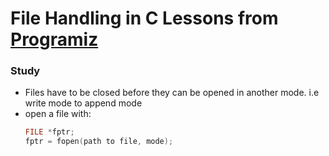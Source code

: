 # File Handling in C Lessons from [Programiz](https://www.programiz.com/c-programming/c-file-input-output)

### Study
- Files have to be closed before they can be opened in another mode. i.e write mode to append mode
- open a file with:
  ```c
  FILE *fptr;
  fptr = fopen(path to file, mode);
  ```
